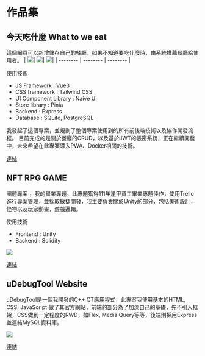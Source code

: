 # 作品集
## 今天吃什麼 What to we eat 
這個網頁可以新增儲存自己的餐廳，如果不知道要吃什麼時，由系統推薦餐廳給使用者。
| ![](https://i.imgur.com/4Xgk7Gj.png)| ![](https://i.imgur.com/sPCBWHA.png)| ![](https://i.imgur.com/iPtHQ42.png)|
| -------- | -------- | -------- |

使用技術
* JS Framework : Vue3
* CSS framework : Tailwind CSS
* UI Component Library : Naive UI
* Store library  : Pinia 
* Backend  : Express
* Database : SQLite, PostgreSQL

我發起了這個專案，並規劃了整個專案使用到的所有前後端技術以及協作開發流程。
目前完成的是關於餐廳的CRUD，以及基於JWT的帳密系統，正在繼續開發中，未來希望在此專案導入PWA、Docker相關的技術。

[連結](https://github.com/cookieopjax/WhatToWeEat)

## NFT RPG GAME
團體專案 ，我的畢業專題，此專題獲得111年逢甲資工畢業專題佳作，使用Trello進行專案管理，並採取敏捷開發，我主要負責關於Unity的部分，包括美術設計，怪物以及玩家動畫，遊戲邏輯。


使用技術
* Frontend : Unity
* Backend : Solidity 

![](https://i.imgur.com/I9xZIGc.png)

[連結](https://github.com/fcu-d0813127/NFT-Game)

## uDebugTool Website
uDebugTool是一個我開發的C++ QT應用程式，此專案我使用基本的HTML, CSS, JavaScript 做了其官方網站，前端的部分為了加深自己的基礎，先不引入框架，CSS做到一定程度的RWD，如Flex, Media Query等等，後端則採用Express並連結MySQL資料庫。

![](https://i.imgur.com/z3Z5FDo.png)

[連結](https://github.com/cookieopjax/uDebugTool-website)


